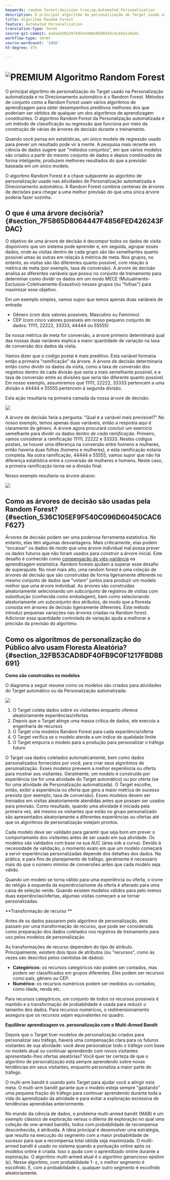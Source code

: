 ```yaml
---
keywords: random forest;decision tree;ap;Automated Personalization
description: O principal algoritmo de personalização do Target usado na Personalização automatizada e no Direcionamento automático é o Random Forest. Métodos de conjunto como a Random Forest usam vários algoritmos de aprendizagem para obter desempenhos preditivos melhores dos que poderiam ser obtidos de qualquer um dos algoritmos de aprendizagem constituintes. O algoritmo Random Forest da Personalização automatizada é um método de classificação ou regressão que funciona por meio da construção de várias de árvores de decisão durante o treinamento.
title: Algoritmo Random Forest
feature: Automated Personalization
translation-type: tm+mt
source-git-commit: 4adade56529fb95e4400e06d04d3c6c69e120edc
workflow-type: tm+mt
source-wordcount: '1456'
ht-degree: 97%

---
```



# ![PREMIUM](/help/assets/premium.png) Algoritmo Random Forest

O principal algoritmo de personalização do Target usado na Personalização automatizada e no Direcionamento automático é o Random Forest. Métodos de conjunto como a Random Forest usam vários algoritmos de aprendizagem para obter desempenhos preditivos melhores dos que poderiam ser obtidos de qualquer um dos algoritmos de aprendizagem constituintes. O algoritmo Random Forest da Personalização automatizada é um método de classificação ou regressão que funciona por meio da construção de várias de árvores de decisão durante o treinamento.

Quando você pensa em estatísticas, um único modelo de regressão usado para prever um resultado pode vir à mente. A pesquisa mais recente em ciência de dados sugere que &quot;métodos conjuntos&quot;, em que vários modelos são criados a partir do mesmo conjunto de dados e depois combinados de forma inteligente, produzem melhores resultados do que a previsão baseada em um único modelo.

O algoritmo Random Forest é a chave subjacente ao algoritmo de personalização usado nas atividades de Personalização automatizada e Direcionamento automático. A Random Forest combina centenas de árvores de decisões para chegar a uma melhor previsão do que uma única árvore poderia fazer sozinha.

## O que é uma árvore decisória? {#section_7F5865D8064447F4856FED426243FDAC}

O objetivo de uma árvore de decisão é decompor todos os dados de visita disponíveis que um sistema pode aprender e, em seguida, agrupar esses dados, onde as visitas dentro de cada grupo são tão semelhantes quanto possível umas às outras em relação à métrica de meta. Nos grupos, no entanto, as visitas são tão diferentes quanto possível, com relação à métrica de meta (por exemplo, taxa de conversão). A árvore de decisão analisa as diferentes variáveis que possui no conjunto de treinamento para determinar como dividir os dados em um modo MECE (Mutualmente-Exclusivo-Coletivamente-Exaustivo) nesses grupos (ou &quot;folhas&quot;) para maximizar esse objetivo.

Em um exemplo simples, vamos supor que temos apenas duas variáveis de entrada:

* Gênero (com dois valores possíveis, Masculino ou Feminino)
* CEP (com cinco valores possíveis em nosso pequeno conjunto de dados: 11111, 22222, 33333, 44444 ou 55555)

Se nossa métrica de meta for conversão, a árvore primeiro determinará qual das nossas duas variáveis explica a maior quantidade de variação na taxa de conversão dos dados da visita.

Vamos dizer que o código postal é mais preditivo. Esta variável formaria então a primeira &quot;ramificação&quot; da árvore. A árvore de decisão determinaria então como dividir os dados da visita, como a taxa de conversão dos registros dentro de cada divisão que seria a mais semelhante possível, e a taxa de conversão entre as divisões que seria tão diferente quanto possível. Em nosso exemplo, assumiremos que 11111, 22222, 33333 pertencem a uma divisão e 44444 e 55555 pertencem à segunda divisão.

Esta ação resultaria na primeira camada da nossa árvore de decisão:

![](assets/decsion_tree_1.png)

A árvore de decisão faria a pergunta: &quot;Qual é a variável mais previsível?&quot; No nosso exemplo, temos apenas duas variáveis, então a resposta aqui é claramente de gênero. A árvore agora procurará concluir um exercício semelhante para dividir os dados *dentro de cada ramificação*. Primeiro, vamos considerar a ramificação 11111, 22222 e 33333. Nestes códigos postais, se houver uma diferença na conversão entre homens e mulheres, então haveria duas folhas (homens e mulheres), e esta ramificação estaria completa. Na outra ramificação, 44444 e 55555, vamos supor que não há diferença estatística entre a conversão de mulheres e homens. Neste caso, a primeira ramificação torna-se a divisão final.

Nosso exemplo resultaria na árvore abaixo:

![](assets/decsion_tree_2.png)

## Como as árvores de decisão são usadas pela Random Forest? {#section_536C105EF9F540C096D60450CAC6F627}

Árvores de decisão podem ser uma poderosa ferramenta estatística. No entanto, elas têm algumas desvantagens. Mais criticamente, elas podem &quot;encaixar&quot; os dados de modo que uma árvore individual mal possa prever os dados futuros que não foram usados para construir a árvore inicial. Este desafio é conhecido como [compensação de viés-variância](https://en.wikipedia.org/wiki/Bias%E2%80%93variance_tradeoff) na aprendizagem estatística. Random forests ajudam a superar esse desafio de superajuste. No nível mais alto, uma random forest é uma coleção de árvores de decisão que são construídas de forma ligeiramente diferente no mesmo conjunto de dados que &quot;votam&quot; juntos para produzir um modelo melhor que uma árvore individual. As árvores são construídas aleatoriamente selecionando um subconjunto de registros de visitas com substituição (conhecida como embalagem), bem como selecionando aleatoriamente um subconjunto dos atributos, de modo que a floresta consista em árvores de decisão ligeiramente diferentes. Este método introduz pequenas variações nas árvores criadas na Random forest. Adicionar essa quantidade controlada de variação ajuda a melhorar a precisão da previsão do algoritmo.

## Como os algoritmos de personalização do Público alvo usam Floresta Aleatória? {#section_32FB53CAD8DF40FB9C0F1217FBDBB691}

**Como são construídos os modelos**

O diagrama a seguir resume como os modelos são criados para atividades do Target automático ou da Personalização automatizada:

![](assets/random_forest_flow.png)

1. O Target coleta dados sobre os visitantes enquanto oferece aleatoriamente experiências/ofertas
1. Depois que o Target atinge uma massa crítica de dados, ele executa a engenharia de recursos
1. O Target cria modelos Random Forest para cada experiência/oferta
1. O Target verifica se o modelo atende a um índice de qualidade limite
1. O Target empurra o modelo para a produção para personalizar o tráfego futuro

O Target usa dados coletados automaticamente, bem como dados personalizados fornecidos por você, para criar seus algoritmos de personalização. Esses modelos preveem a melhor experiência ou oferta para mostrar aos visitantes. Geralmente, um modelo é construído por experiência (se for uma atividade do Target automático) ou por oferta (se for uma atividade de Personalização automatizada). O Target escolhe, então, exibir a experiência ou oferta que gera a maior métrica de sucesso prevista (por exemplo, taxa de conversão). Esses modelos devem ser treinados em visitas aleatoriamente atendidas antes que possam ser usados para previsão. Como resultado, quando uma atividade é iniciada pela primeira vez, até mesmo os visitantes que estão no grupo personalizado são apresentados aleatoriamente a diferentes experiências ou ofertas até que os algoritmos de personalização estejam prontos.

Cada modelo deve ser validado para garantir que seja bom em prever o comportamento dos visitantes antes de ser usado em sua atividade. Os modelos são validados com base na sua AUC (área sob a curva). Devido à necessidade de validação, o momento exato em que um modelo começará a servir experiências personalizadas depende dos detalhes dos dados. Na prática, e para fins de planejamento de tráfego, geralmente é necessário mais do que o número mínimo de conversões antes que cada modelo seja válido.

Quando um modelo se torna válido para uma experiência ou oferta, o ícone do relógio à esquerda da experiência/nome da oferta é alterado para uma caixa de seleção verde. Quando existem modelos válidos para pelo menos duas experiências/ofertas, algumas visitas começam a se tornar personalizadas.

**Transformação de recurso **

Antes de os dados passarem pelo algoritmo de personalização, eles passam por uma transformação de recurso, que pode ser considerada como preparação dos dados coletados nos registros de treinamento para uso pelos modelos de personalização.

As transformações de recurso dependem do tipo de atributo. Principalmente, existem dois tipos de atributos (ou &quot;recursos&quot;, como às vezes são descritos pelos cientistas de dados):

* **Categóricos:** os recursos categóricos não podem ser contados, mas podem ser classificados em grupos diferentes. Eles podem ser recursos como país, gênero ou CEP.
* **Numérico:** os recursos numéricos podem ser medidos ou contados, como idade, renda etc.

Para recursos categóricos, um conjunto de todos os recursos possíveis é mantido e a transformação de probabilidade é usada para reduzir o tamanho dos dados. Para recursos numéricos, o redimensionamento assegura que os recursos sejam equivalentes no quadro.

**Equilibrar aprendizagem vs. personalização com o Multi-Armed Bandit**

Depois que o Target tiver modelos de personalização criados para personalizar seu tráfego, haverá uma compensação clara para os futuros visitantes de sua atividade: você deve personalizar todo o tráfego com base no modelo atual ou continuar aprendendo com novos visitantes apresentado-lhes ofertas aleatórias? Você quer ter certeza de que o algoritmo de personalização está sempre aprendendo sobre novas tendências em seus visitantes, enquanto personaliza a maior parte do tráfego.

O multi-arm bandit é usando pelo Target para ajudar você a atingir esta meta. O multi-arm bandit garante que o modelo esteja sempre &quot;gastando&quot; uma pequena fração do tráfego para continuar aprendendo durante toda a vida do aprendizado da atividade e para evitar a exploração excessiva de tendências aprendidas anteriormente.

No mundo da ciência de dados, o problema multi-armed bandit (MAB) é um exemplo clássico de exploração versus o dilema de exploração no qual uma coleção de one-armed bandits, todos com probabilidade de recompensa desconhecida, é atribuída. A ideia principal é desenvolver uma estratégia, que resulta na execução do segmento com a maior probabilidade de sucesso para que a recompensa total obtida seja maximizada. O multi-armed bandit é usado no sistema quando a pontuação online após os modelos online é criada. Isso o ajuda com o aprendizado online durante a exploração. O algoritmo multi-armed atual é o algoritmo ganancioso epsílon (ε). Nesse algoritmo, com probabilidade 1- ε, o melhor segmento é escolhido. E, com a probabilidade ε, qualquer outro segmento é escolhido aleatoriamente.

